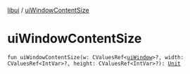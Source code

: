 [libui](index.md) / [uiWindowContentSize](./ui-window-content-size.md)

# uiWindowContentSize

`fun uiWindowContentSize(w: CValuesRef<`[`uiWindow`](ui-window.md)`>?, width: CValuesRef<IntVar>?, height: CValuesRef<IntVar>?): `[`Unit`](https://kotlinlang.org/api/latest/jvm/stdlib/kotlin/-unit/index.html)